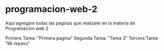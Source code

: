 # programacion-web-2
Aquí agregare todas las paginas que realizare en la materia de Programación web 2

Primera Tarea:
"Primera pagina"
Segunda Tarea:
"Tarea 3"
Tercera Tarea: 
"Mi repaso"
